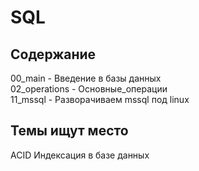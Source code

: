 # SQL      
   
## Содержание      
    
00_main             - Введение в базы данных  
02_operations       - Основные_операции   
11_mssql            - Разворачиваем mssql под linux 


## Темы ищут место
ACID
Индексация в базе данных
